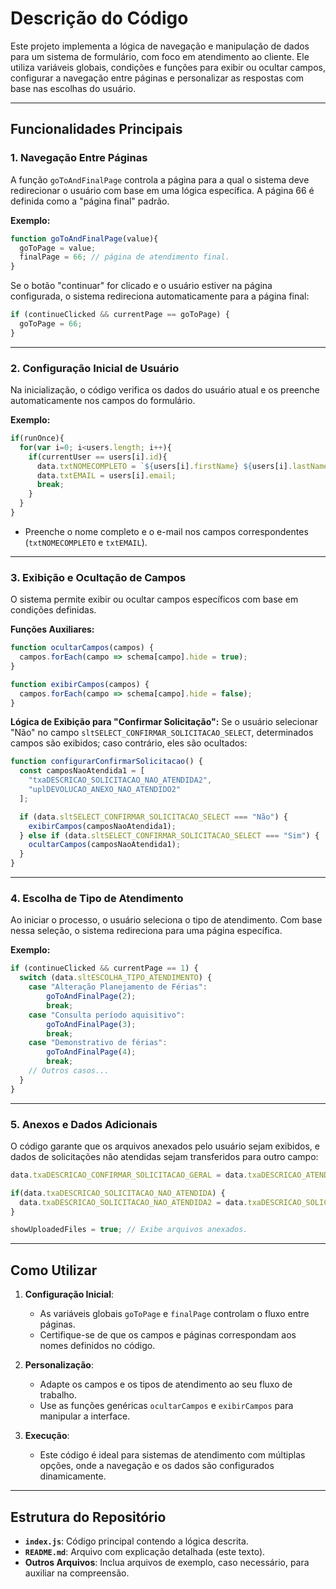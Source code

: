 # **Descrição do Código**

Este projeto implementa a lógica de navegação e manipulação de dados para um sistema de formulário, com foco em atendimento ao cliente. Ele utiliza variáveis globais, condições e funções para exibir ou ocultar campos, configurar a navegação entre páginas e personalizar as respostas com base nas escolhas do usuário.

---

## **Funcionalidades Principais**

### **1. Navegação Entre Páginas**
A função `goToAndFinalPage` controla a página para a qual o sistema deve redirecionar o usuário com base em uma lógica específica. A página 66 é definida como a "página final" padrão.

**Exemplo:**
```javascript
function goToAndFinalPage(value){
  goToPage = value;
  finalPage = 66; // página de atendimento final.
}
```

Se o botão "continuar" for clicado e o usuário estiver na página configurada, o sistema redireciona automaticamente para a página final:
```javascript
if (continueClicked && currentPage == goToPage) {
  goToPage = 66;
}
```

---

### **2. Configuração Inicial de Usuário**
Na inicialização, o código verifica os dados do usuário atual e os preenche automaticamente nos campos do formulário.

**Exemplo:**
```javascript
if(runOnce){
  for(var i=0; i<users.length; i++){
    if(currentUser == users[i].id){
      data.txtNOMECOMPLETO = `${users[i].firstName} ${users[i].lastName}`;
      data.txtEMAIL = users[i].email;
      break;
    } 
  }
}
```

- Preenche o nome completo e o e-mail nos campos correspondentes (`txtNOMECOMPLETO` e `txtEMAIL`).

---

### **3. Exibição e Ocultação de Campos**
O sistema permite exibir ou ocultar campos específicos com base em condições definidas.

**Funções Auxiliares:**
```javascript
function ocultarCampos(campos) {
  campos.forEach(campo => schema[campo].hide = true);
}

function exibirCampos(campos) {
  campos.forEach(campo => schema[campo].hide = false);
}
```

**Lógica de Exibição para "Confirmar Solicitação":**
Se o usuário selecionar "Não" no campo `sltSELECT_CONFIRMAR_SOLICITACAO_SELECT`, determinados campos são exibidos; caso contrário, eles são ocultados:
```javascript
function configurarConfirmarSolicitacao() {
  const camposNaoAtendida1 = [
    "txaDESCRICAO_SOLICITACAO_NAO_ATENDIDA2",
    "uplDEVOLUCAO_ANEXO_NAO_ATENDIDO2"
  ];

  if (data.sltSELECT_CONFIRMAR_SOLICITACAO_SELECT === "Não") {
    exibirCampos(camposNaoAtendida1);
  } else if (data.sltSELECT_CONFIRMAR_SOLICITACAO_SELECT === "Sim") {
    ocultarCampos(camposNaoAtendida1);
  }
}
```

---

### **4. Escolha de Tipo de Atendimento**
Ao iniciar o processo, o usuário seleciona o tipo de atendimento. Com base nessa seleção, o sistema redireciona para uma página específica.

**Exemplo:**
```javascript
if (continueClicked && currentPage == 1) {
  switch (data.sltESCOLHA_TIPO_ATENDIMENTO) {
    case "Alteração Planejamento de Férias":
        goToAndFinalPage(2);
        break;
    case "Consulta período aquisitivo":
        goToAndFinalPage(3);
        break;
    case "Demonstrativo de férias":
        goToAndFinalPage(4);
        break;
    // Outros casos...
  }
}
```

---

### **5. Anexos e Dados Adicionais**
O código garante que os arquivos anexados pelo usuário sejam exibidos, e dados de solicitações não atendidas sejam transferidos para outro campo:
```javascript
data.txaDESCRICAO_CONFIRMAR_SOLICITACAO_GERAL = data.txaDESCRICAO_ATENDER_SOLICITACAO_GERAL;

if(data.txaDESCRICAO_SOLICITACAO_NAO_ATENDIDA) {
  data.txaDESCRICAO_SOLICITACAO_NAO_ATENDIDA2 = data.txaDESCRICAO_SOLICITACAO_NAO_ATENDIDA;
}

showUploadedFiles = true; // Exibe arquivos anexados.
```

---

## **Como Utilizar**
1. **Configuração Inicial**:
   - As variáveis globais `goToPage` e `finalPage` controlam o fluxo entre páginas.
   - Certifique-se de que os campos e páginas correspondam aos nomes definidos no código.

2. **Personalização**:
   - Adapte os campos e os tipos de atendimento ao seu fluxo de trabalho.
   - Use as funções genéricas `ocultarCampos` e `exibirCampos` para manipular a interface.

3. **Execução**:
   - Este código é ideal para sistemas de atendimento com múltiplas opções, onde a navegação e os dados são configurados dinamicamente.

---

## **Estrutura do Repositório**
- **`index.js`**: Código principal contendo a lógica descrita.
- **`README.md`**: Arquivo com explicação detalhada (este texto).
- **Outros Arquivos**: Inclua arquivos de exemplo, caso necessário, para auxiliar na compreensão.
